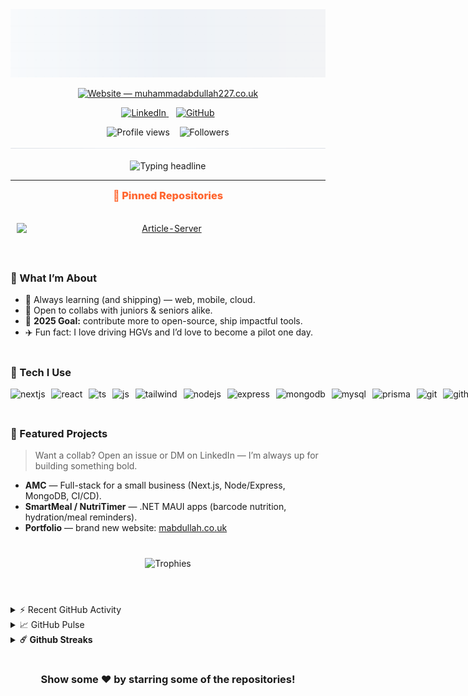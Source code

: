 <!-- HERO -->
<picture>
  <source media="(prefers-color-scheme: dark)" srcset="./assets/hero-pro-dark.svg">
  <img src="./assets/hero-pro-light.svg" alt="Muhammad Abdullah — Professional Header">
</picture>

<p align="center">
  <a href="https://muhammadabdullah227.co.uk">
    <picture>
      <source media="(prefers-color-scheme: dark)" srcset="https://img.shields.io/website?down_message=offline&label=muhammadabdullah227.co.uk&style=for-the-badge&up_message=online&url=https%3A%2F%2Fmuhammadabdullah227.co.uk&labelColor=0B1220&color=111827">
      <img alt="Website — muhammadabdullah227.co.uk"
           src="https://img.shields.io/website?down_message=offline&label=muhammadabdullah227.co.uk&style=for-the-badge&up_message=online&url=https%3A%2F%2Fmuhammadabdullah227.co.uk&labelColor=F8FAFC&color=EEF2F7">
    </picture>
  </a>
</p>
<!-- Social row (centered) -->
<p align="center">
  <!-- LinkedIn -->
  <a href="https://linkedin.com/in/muhammad-abdullah227">
    <picture>
      <source media="(prefers-color-scheme: dark)" srcset="https://img.shields.io/badge/LinkedIn-111827?logo=linkedin&logoColor=0A66C2&labelColor=0B1220">
      <img alt="LinkedIn"
           src="https://img.shields.io/badge/LinkedIn-EEF2F7?logo=linkedin&logoColor=0A66C2&labelColor=F8FAFC">
    </picture>
  </a>
&nbsp;&nbsp;
  <a href="https://github.com/MA1002643">
    <picture>
      <source media="(prefers-color-scheme: dark)" srcset="https://img.shields.io/badge/GitHub-111827?logo=github&logoColor=E5E7EB&labelColor=0B1220">
      <img alt="GitHub"
           src="https://img.shields.io/badge/GitHub-EEF2F7?logo=github&logoColor=0C1A25&labelColor=F8FAFC">
    </picture>
  </a>
</p>

<!-- Metrics row (centered, matches social colors, keeps live count) -->
<p align="center">
  <!-- Profile views (dynamic via Shields, styled to match Followers) -->
  <picture>
    <source media="(prefers-color-scheme: dark)" srcset="https://img.shields.io/badge/dynamic/xml?label=Profile%20views&style=flat&labelColor=0B1220&color=111827&query=%2F%2F*%5Blocal-name()%3D'text'%5D%5Blast()%5D&url=https%3A%2F%2Fkomarev.com%2Fghpvc%2F%3Fusername%3DMA1002643">
    <img alt="Profile views" src="https://img.shields.io/badge/dynamic/xml?label=Profile%20views&style=flat&labelColor=F8FAFC&color=EEF2F7&query=%2F%2F*%5Blocal-name()%3D'text'%5D%5Blast()%5D&url=https%3A%2F%2Fkomarev.com%2Fghpvc%2F%3Fusername%3DMA1002643">
  </picture>
  &nbsp;&nbsp;
  <!-- Followers (unchanged, colors are the reference) -->
  <picture>
    <source media="(prefers-color-scheme: dark)" srcset="https://img.shields.io/github/followers/MA1002643?label=Followers&style=flat&labelColor=0B1220&color=111827">
    <img alt="Followers" src="https://img.shields.io/github/followers/MA1002643?label=Followers&style=flat&labelColor=F8FAFC&color=EEF2F7">
  </picture>
</p>

<!-- Animated underline under socials -->
<p align="center" style="margin-top:-8px;">
  <picture>
    <source media="(prefers-color-scheme: dark)" srcset="./assets/social-underline-dark.svg">
    <img src="./assets/social-underline-light.svg" alt="" />
  </picture>
</p>

<!-- Typing headline (theme-aware colors) -->
<p align="center">
  <picture>
    <!-- Dark mode: light text -->
    <source media="(prefers-color-scheme: dark)" srcset="https://readme-typing-svg.demolab.com?font=Fira+Code&size=22&duration=2800&pause=600&center=true&vCenter=true&width=900&color=E5E7EB&lines=Building+polished+experiences+for+web%2C+mobile+%26+cloud;Obsessed+with+clean+architecture%2C+CI%2FCD%2C+and+DX;Let%E2%80%99s+ship+something+people+love+%F0%9F%9A%80">
    <!-- Light mode: dark text -->
    <img src="https://readme-typing-svg.demolab.com?font=Fira+Code&size=22&duration=2800&pause=600&center=true&vCenter=true&width=900&color=0C1A25&lines=Building+polished+experiences+for+web%2C+mobile+%26+cloud;Obsessed+with+clean+architecture%2C+CI%2FCD%2C+and+DX;Let%E2%80%99s+ship+something+people+love+%F0%9F%9A%80" alt="Typing headline" />
  </picture>
</p>

---

<!-- PINNED: START -->
<h3 align="center" style="margin:0 0 12px; color:#FF652F; font-weight:800;">📌 Pinned Repositories</h3>
<table align="center" cellspacing="0" cellpadding="0" border="0" style="border:0; border-collapse:separate; margin:0 auto;">
<tr>
<td align="center" valign="top" width="50%" style="padding:12px 24px 12px 0px; border:0;">
<a href="https://github.com/MA1002643/Article-Server">
<div style="padding:10px; box-sizing:border-box;">
<picture>
<source media="(prefers-color-scheme: dark)" srcset="https://github-readme-stats.vercel.app/api/pin/?username=MA1002643&repo=Article-Server&show_owner=false&hide_border=true&title_color=ff652f&icon_color=FFE400&cache_seconds=21600&text_color=ffffff&bg_color=0D1117">
<img alt="Article-Server" src="https://github-readme-stats.vercel.app/api/pin/?username=MA1002643&repo=Article-Server&show_owner=false&hide_border=true&title_color=ff652f&icon_color=FFE400&cache_seconds=21600&text_color=0c1a25&bg_color=ffffff" width="480" style="max-width:100%; height:auto; display:block;">
</picture>
</div>
</a>
</td>
<td align="center" valign="top" width="50%" style="padding:12px 0px 12px 24px; border:0;">
<a href="https://github.com/MA1002643/First-Year-Final-Group-Project">
<div style="padding:10px; box-sizing:border-box;">
<picture>
<source media="(prefers-color-scheme: dark)" srcset="https://github-readme-stats.vercel.app/api/pin/?username=MA1002643&repo=First-Year-Final-Group-Project&show_owner=false&hide_border=true&title_color=ff652f&icon_color=FFE400&cache_seconds=21600&text_color=ffffff&bg_color=0D1117">
<img alt="First-Year-Final-Group-Project" src="https://github-readme-stats.vercel.app/api/pin/?username=MA1002643&repo=First-Year-Final-Group-Project&show_owner=false&hide_border=true&title_color=ff652f&icon_color=FFE400&cache_seconds=21600&text_color=0c1a25&bg_color=ffffff" width="480" style="max-width:100%; height:auto; display:block;">
</picture>
</div>
</a>
</td>
</tr>
</table>
<!-- PINNED: END -->

#

### 🚀 What I’m About

- 🌱 Always learning (and shipping) — web, mobile, cloud.
- 🤝 Open to collabs with juniors & seniors alike.
- 🎯 **2025 Goal:** contribute more to open-source, ship impactful tools.
- ✈️ Fun fact: I love driving HGVs and I’d love to become a pilot one day.

#

### 🧰 Tech I Use

<!--TECH:START-->
<p align="center" style="white-space:nowrap;">
  <picture style="display:inline-block;margin:0 6px 6px 0;">
    <source media="(prefers-color-scheme: dark)" srcset="https://skillicons.dev/icons?i=nextjs&theme=dark">
    <img src="https://skillicons.dev/icons?i=nextjs" alt="nextjs" height="44">
  </picture>
  <picture style="display:inline-block;margin:0 6px 6px 0;">
    <source media="(prefers-color-scheme: dark)" srcset="https://skillicons.dev/icons?i=react&theme=dark">
    <img src="https://skillicons.dev/icons?i=react" alt="react" height="44">
  </picture>
  <picture style="display:inline-block;margin:0 6px 6px 0;">
    <source media="(prefers-color-scheme: dark)" srcset="https://skillicons.dev/icons?i=ts&theme=dark">
    <img src="https://skillicons.dev/icons?i=ts" alt="ts" height="44">
  </picture>
  <picture style="display:inline-block;margin:0 6px 6px 0;">
    <source media="(prefers-color-scheme: dark)" srcset="https://skillicons.dev/icons?i=js&theme=dark">
    <img src="https://skillicons.dev/icons?i=js" alt="js" height="44">
  </picture>
  <picture style="display:inline-block;margin:0 6px 6px 0;">
    <source media="(prefers-color-scheme: dark)" srcset="https://skillicons.dev/icons?i=tailwind&theme=dark">
    <img src="https://skillicons.dev/icons?i=tailwind" alt="tailwind" height="44">
  </picture>
  <picture style="display:inline-block;margin:0 6px 6px 0;">
    <source media="(prefers-color-scheme: dark)" srcset="https://skillicons.dev/icons?i=nodejs&theme=dark">
    <img src="https://skillicons.dev/icons?i=nodejs" alt="nodejs" height="44">
  </picture>
  <picture style="display:inline-block;margin:0 6px 6px 0;">
    <source media="(prefers-color-scheme: dark)" srcset="https://skillicons.dev/icons?i=express&theme=dark">
    <img src="https://skillicons.dev/icons?i=express" alt="express" height="44">
  </picture>
  <picture style="display:inline-block;margin:0 6px 6px 0;">
    <source media="(prefers-color-scheme: dark)" srcset="https://skillicons.dev/icons?i=mongodb&theme=dark">
    <img src="https://skillicons.dev/icons?i=mongodb" alt="mongodb" height="44">
  </picture>
  <picture style="display:inline-block;margin:0 6px 6px 0;">
    <source media="(prefers-color-scheme: dark)" srcset="https://skillicons.dev/icons?i=mysql&theme=dark">
    <img src="https://skillicons.dev/icons?i=mysql" alt="mysql" height="44">
  </picture>
  <picture style="display:inline-block;margin:0 6px 6px 0;">
    <source media="(prefers-color-scheme: dark)" srcset="https://skillicons.dev/icons?i=prisma&theme=dark">
    <img src="https://skillicons.dev/icons?i=prisma" alt="prisma" height="44">
  </picture>
  <picture style="display:inline-block;margin:0 6px 6px 0;">
    <source media="(prefers-color-scheme: dark)" srcset="https://skillicons.dev/icons?i=git&theme=dark">
    <img src="https://skillicons.dev/icons?i=git" alt="git" height="44">
  </picture>
  <picture style="display:inline-block;margin:0 6px 6px 0;">
    <source media="(prefers-color-scheme: dark)" srcset="https://skillicons.dev/icons?i=githubactions&theme=dark">
    <img src="https://skillicons.dev/icons?i=githubactions" alt="githubactions" height="44">
  </picture>
  <picture style="display:inline-block;margin:0 6px 6px 0;">
    <source media="(prefers-color-scheme: dark)" srcset="https://skillicons.dev/icons?i=vercel&theme=dark">
    <img src="https://skillicons.dev/icons?i=vercel" alt="vercel" height="44">
  </picture>
  <picture style="display:inline-block;margin:0 6px 6px 0;">
    <source media="(prefers-color-scheme: dark)" srcset="https://skillicons.dev/icons?i=dotnet&theme=dark">
    <img src="https://skillicons.dev/icons?i=dotnet" alt="dotnet" height="44">
  </picture>
  <picture style="display:inline-block;margin:0 6px 6px 0;">
    <source media="(prefers-color-scheme: dark)" srcset="https://skillicons.dev/icons?i=aws&theme=dark">
    <img src="https://skillicons.dev/icons?i=aws" alt="aws" height="44">
  </picture>
  <picture style="display:inline-block;margin:0 6px 6px 0;">
    <source media="(prefers-color-scheme: dark)" srcset="https://skillicons.dev/icons?i=jest&theme=dark">
    <img src="https://skillicons.dev/icons?i=jest" alt="jest" height="44">
  </picture>
  <picture style="display:inline-block;margin:0 6px 6px 0;">
    <source media="(prefers-color-scheme: dark)" srcset="https://skillicons.dev/icons?i=eslint&theme=dark">
    <img src="https://skillicons.dev/icons?i=eslint" alt="eslint" height="44">
  </picture>
  <picture style="display:inline-block;margin:0 6px 6px 0;">
    <source media="(prefers-color-scheme: dark)" srcset="https://skillicons.dev/icons?i=prettier&theme=dark">
    <img src="https://skillicons.dev/icons?i=prettier" alt="prettier" height="44">
  </picture>
  <picture style="display:inline-block;margin:0 6px 6px 0;">
    <source media="(prefers-color-scheme: dark)" srcset="https://skillicons.dev/icons?i=java&theme=dark">
    <img src="https://skillicons.dev/icons?i=java" alt="java" height="44">
  </picture>
  <picture style="display:inline-block;margin:0 6px 6px 0;">
    <source media="(prefers-color-scheme: dark)" srcset="https://skillicons.dev/icons?i=php&theme=dark">
    <img src="https://skillicons.dev/icons?i=php" alt="php" height="44">
  </picture>
  <picture style="display:inline-block;margin:0 6px 6px 0;">
    <source media="(prefers-color-scheme: dark)" srcset="https://skillicons.dev/icons?i=bash&theme=dark">
    <img src="https://skillicons.dev/icons?i=bash" alt="bash" height="44">
  </picture>
  <picture style="display:inline-block;margin:0 6px 6px 0;">
    <source media="(prefers-color-scheme: dark)" srcset="https://skillicons.dev/icons?i=c&theme=dark">
    <img src="https://skillicons.dev/icons?i=c" alt="c" height="44">
  </picture>
  <picture style="display:inline-block;margin:0 6px 6px 0;">
    <source media="(prefers-color-scheme: dark)" srcset="https://skillicons.dev/icons?i=threejs&theme=dark">
    <img src="https://skillicons.dev/icons?i=threejs" alt="threejs" height="44">
  </picture>
  <picture style="display:inline-block;margin:0 6px 6px 0;">
    <source media="(prefers-color-scheme: dark)" srcset="https://skillicons.dev/icons?i=vue&theme=dark">
    <img src="https://skillicons.dev/icons?i=vue" alt="vue" height="44">
  </picture>
</p>
<!--TECH:END-->

#

### 🧪 Featured Projects

> Want a collab? Open an issue or DM on LinkedIn — I’m always up for building something bold.

- **AMC** — Full-stack for a small business (Next.js, Node/Express, MongoDB, CI/CD).
- **SmartMeal / NutriTimer** — .NET MAUI apps (barcode nutrition, hydration/meal reminders).
- **Portfolio** — brand new website: <a href="https://abdullah-portfolio-chi.vercel.app/">mabdullah.co.uk</a>

#

<p align="center">
  <img alt="Trophies"
       src="https://github-profile-trophy.vercel.app/?username=MA1002643&theme=apprentice&no-frame=true&no-bg=true&row=1&column=6&margin-w=12&margin-h=12" />
</p>

#

<br />
<details>
<br />

<summary>⚡ Recent GitHub Activity</summary>

<!--RECENT_ACTIVITY:start-->

⬆️ Pushed 1 commit(s) to [MA1002643/MA1002643](https://github.com/MA1002643/MA1002643)<br>
⬆️ Pushed 1 commit(s) to [MA1002643/MA1002643](https://github.com/MA1002643/MA1002643)<br>
⬆️ Pushed 1 commit(s) to [MA1002643/MA1002643](https://github.com/MA1002643/MA1002643)<br>
⬆️ Pushed 1 commit(s) to [MA1002643/MA1002643](https://github.com/MA1002643/MA1002643)<br>
⬆️ Pushed 1 commit(s) to [MA1002643/MA1002643](https://github.com/MA1002643/MA1002643)<br>
<!--RECENT_ACTIVITY:end-->

<!--RECENT_ACTIVITY:last_update-->

Last Updated: Thursday, October 2nd, 2025, 5:00:58 am

<!--RECENT_ACTIVITY:last_update_end-->
</details>

<details>
  <summary>📈 GitHub Pulse</summary>

  <br />
  <table>
    <tr>
      <td>
        <!-- GitHub Stats -->
        <picture>
          <source media="(prefers-color-scheme: dark)" srcset="https://github-readme-stats-chi-woad.vercel.app/api?username=MA1002643&show_icons=true&hide_border=false&title_color=ff652f&icon_color=FFE400&bg_color=0D1117&text_color=ffffff&border_color=30363D&cache_seconds=7200" />
          <img alt="Muhammad Abdullah — GitHub Stats" height="180" src="https://github-readme-stats-chi-woad.vercel.app/api?username=MA1002643&show_icons=true&hide_border=false&title_color=ff652f&icon_color=FFE400&bg_color=ffffff&text_color=0C1A25&border_color=0c1a25&cache_seconds=7200" />
        </picture>
      </td>
      <td>
        <!-- Most Used Languages -->
        <picture>
          <source media="(prefers-color-scheme: dark)" srcset="https://github-readme-stats-chi-woad.vercel.app/api/top-langs?username=MA1002643&layout=compact&langs_count=10&size_weight=0.5&count_weight=0.5&custom_title=Most%20Used%20Languages&bg_color=0D1117&title_color=ff652f&text_color=ffffff&border_color=30363D&hide_border=false&cache_seconds=7200" />
          <img alt="Muhammad Abdullah — Most Used Languages" height="180" src="https://github-readme-stats-chi-woad.vercel.app/api/top-langs?username=MA1002643&layout=compact&langs_count=10&size_weight=0.5&count_weight=0.5&custom_title=Most%20Used%20Languages&bg_color=ffffff&title_color=ff652f&text_color=0C1A25&border_color=0c1a25&hide_border=false&cache_seconds=7200" />
        </picture>
      </td>
    </tr>
  </table>
</details>

<details>
  <summary><b>☄️ Github Streaks</b></summary>

  <br />
<!-- GitHub Streak (matches your theme) -->
  <picture>
          <source media="(prefers-color-scheme: dark)" srcset="https://github-readme-streak-stats.herokuapp.com/?user=MA1002643&hide_border=false&background=0D1117&border=30363D&ring=ff652f&fire=FFE400&currStreakNum=ffffff&currStreakLabel=ffffff&sideNums=ffffff&sideLabels=ffffff&dates=9CA3AF" />
          <img alt="Muhammad Abdullah — GitHub Streak" height="180" src="https://github-readme-streak-stats.herokuapp.com/?user=MA1002643&hide_border=false&background=ffffff&border=0c1a25&ring=ff652f&fire=FFE400&currStreakNum=0C1A25&currStreakLabel=0C1A25&sideNums=0C1A25&sideLabels=0C1A25&dates=6B7280" />
        </picture>
</details>

#

<div align="center">

### Show some ❤️ by starring some of the repositories!

</div>
